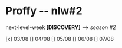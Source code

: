 # Proffy -- nlw#2

next-level-week **[DISCOVERY]** --> *season #2*

[x] 03/08
[] 04/08
[] 05/08
[] 06/08
[] 07/08
